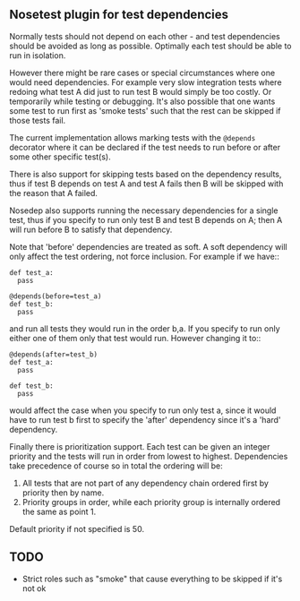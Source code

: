 ## Nosetest plugin for test dependencies

Normally tests should not depend on each other - and test dependencies should
be avoided as long as possible. Optimally each test should be able to run
in isolation.

However there might be rare cases or special circumstances where one would
need dependencies. For example very slow integration tests where redoing what
test A did just to run test B would simply be too costly. Or temporarily while
testing or debugging. It's also possible that one wants some test to run first
as 'smoke tests' such that the rest can be skipped if those tests fail.

The current implementation allows marking tests with the `@depends` decorator
where it can be declared if the test needs to run before or after some
other specific test(s).

There is also support for skipping tests based on the dependency results,
thus if test B depends on test A and test A fails then B will be skipped
with the reason that A failed.

Nosedep also supports running the necessary dependencies for a single test,
thus if you specify to run only test B and test B depends on A; then A will
run before B to satisfy that dependency.

Note that 'before' dependencies are treated as soft. A soft dependency will only
affect the test ordering, not force inclusion. For example if we have::

    def test_a:
      pass

    @depends(before=test_a)
    def test_b:
      pass

and run all tests they would run in the order b,a. If you specify to run only
either one of them only that test would run. However changing it to::

    @depends(after=test_b)
    def test_a:
      pass

    def test_b:
      pass

would affect the case when you specify to run only test a, since it would have
to run test b first to specify the 'after' dependency since it's a 'hard' dependency.

Finally there is prioritization support. Each test can be given an integer priority
and the tests will run in order from lowest to highest. Dependencies take
precedence of course so in total the ordering will be:

1. All tests that are not part of any dependency chain ordered first by priority
   then by name.
2. Priority groups in order, while each priority group is internally ordered
   the same as point 1.

Default priority if not specified is 50.

## TODO

* Strict roles such as "smoke" that cause everything to be skipped if it's not ok
